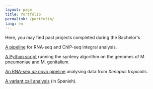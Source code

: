 ```yaml
---
layout: page
title: Portfolio
permalink: /portfolio/
lang: en
---
```


Here, you may find past projects completed during the Bachelor's

[A pipeline](BAG_1) for RNA-seq and ChIP-seq integral analysis.

[A Python script](BAG_2) running the synteny algorithm on the genomes of M. pneumoniae and M. genitalium.

[An RNA-seq *de novo* pipeline](BAG_3) analysing data from *Xenopus tropicalis*.

[A variant call analysis](BAG_4) (in Spanish).


